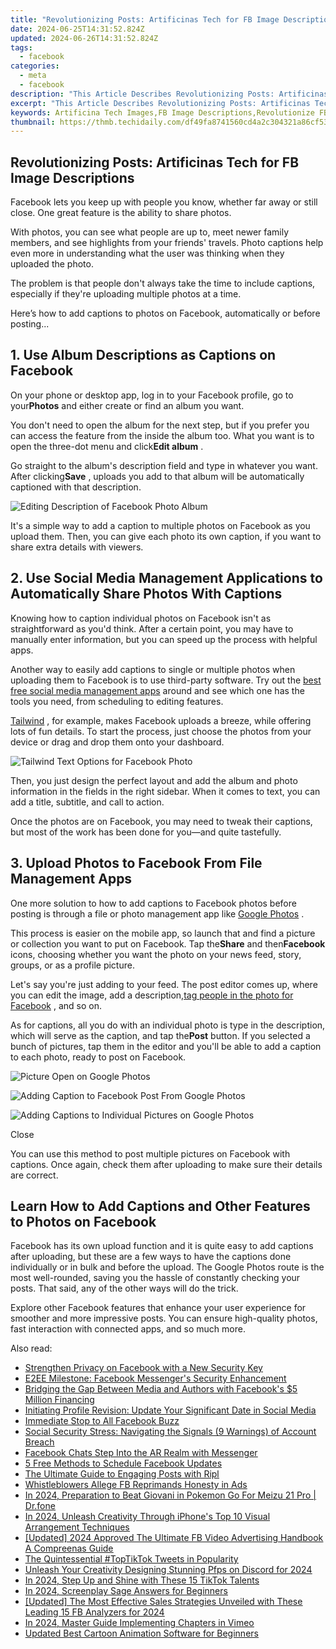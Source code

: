 ```yaml
---
title: "Revolutionizing Posts: Artificinas Tech for FB Image Descriptions"
date: 2024-06-25T14:31:52.824Z
updated: 2024-06-26T14:31:52.824Z
tags:
  - facebook
categories:
  - meta
  - facebook
description: "This Article Describes Revolutionizing Posts: Artificinas Tech for FB Image Descriptions"
excerpt: "This Article Describes Revolutionizing Posts: Artificinas Tech for FB Image Descriptions"
keywords: Artificina Tech Images,FB Image Descriptions,Revolutionize FB Posts,Innovative Image Tags,Tech-Driven Social Media,Enhanced Facebook Imagery,AI in Social Content
thumbnail: https://thmb.techidaily.com/df49fa8741560cd4a2c304321a86cf5312094c2923c9c82c5634adc9a69e6807.jpg
---
```


## Revolutionizing Posts: Artificinas Tech for FB Image Descriptions

 Facebook lets you keep up with people you know, whether far away or still close. One great feature is the ability to share photos.

 With photos, you can see what people are up to, meet newer family members, and see highlights from your friends' travels. Photo captions help even more in understanding what the user was thinking when they uploaded the photo.

 The problem is that people don't always take the time to include captions, especially if they're uploading multiple photos at a time.

 Here’s how to add captions to photos on Facebook, automatically or before posting...

## 1\. Use Album Descriptions as Captions on Facebook

 On your phone or desktop app, log in to your Facebook profile, go to your**Photos** and either create or find an album you want.

 You don't need to open the album for the next step, but if you prefer you can access the feature from the inside the album too. What you want is to open the three-dot menu and click**Edit album** .

 Go straight to the album's description field and type in whatever you want. After clicking**Save** , uploads you add to that album will be automatically captioned with that description.

![Editing Description of Facebook Photo Album](https://static1.makeuseofimages.com/wordpress/wp-content/uploads/2022/05/editing-description-of-facebook-photo-album.jpg)

 It's a simple way to add a caption to multiple photos on Facebook as you upload them. Then, you can give each photo its own caption, if you want to share extra details with viewers.

## 2\. Use Social Media Management Applications to Automatically Share Photos With Captions

 Knowing how to caption individual photos on Facebook isn't as straightforward as you'd think. After a certain point, you may have to manually enter information, but you can speed up the process with helpful apps.

 Another way to easily add captions to single or multiple photos when uploading them to Facebook is to use third-party software. Try out the [best free social media management apps](https://www.makeuseof.com/free-social-media-management-apps/) around and see which one has the tools you need, from scheduling to editing features.

[Tailwind](https://www.tailwindapp.com/) , for example, makes Facebook uploads a breeze, while offering lots of fun details. To start the process, just choose the photos from your device or drag and drop them onto your dashboard.

![Tailwind Text Options for Facebook Photo](https://static1.makeuseofimages.com/wordpress/wp-content/uploads/2022/05/tailwind-text-options-for-facebook-photo.jpg)

 Then, you just design the perfect layout and add the album and photo information in the fields in the right sidebar. When it comes to text, you can add a title, subtitle, and call to action.

 Once the photos are on Facebook, you may need to tweak their captions, but most of the work has been done for you—and quite tastefully.

## 3\. Upload Photos to Facebook From File Management Apps

 One more solution to how to add captions to Facebook photos before posting is through a file or photo management app like [Google Photos](https://www.google.com/photos/about/) .

 This process is easier on the mobile app, so launch that and find a picture or collection you want to put on Facebook. Tap the**Share** and then**Facebook** icons, choosing whether you want the photo on your news feed, story, groups, or as a profile picture.

 Let's say you're just adding to your feed. The post editor comes up, where you can edit the image, add a description,[tag people in the photo for Facebook](https://www.makeuseof.com/tag/3-things-you-need-to-know-about-photo-tagging-in-facebook/) , and so on.

 As for captions, all you do with an individual photo is type in the description, which will serve as the caption, and tap the**Post** button. If you selected a bunch of pictures, tap them in the editor and you'll be able to add a caption to each photo, ready to post on Facebook.

![Picture Open on Google Photos](https://static1.makeuseofimages.com/wordpress/wp-content/uploads/2022/05/picture-open-on-google-photos.jpg)

![Adding Caption to Facebook Post From Google Photos](https://static1.makeuseofimages.com/wordpress/wp-content/uploads/2022/05/adding-caption-to-facebook-post-from-google-photos.jpg)

![Adding Captions to Individual Pictures on Google Photos](https://static1.makeuseofimages.com/wordpress/wp-content/uploads/2022/05/adding-captions-to-individual-pictures-on-google-photos.jpg)

Close

 You can use this method to post multiple pictures on Facebook with captions. Once again, check them after uploading to make sure their details are correct.

## Learn How to Add Captions and Other Features to Photos on Facebook

 Facebook has its own upload function and it is quite easy to add captions after uploading, but these are a few ways to have the captions done individually or in bulk and before the upload. The Google Photos route is the most well-rounded, saving you the hassle of constantly checking your posts. That said, any of the other ways will do the trick.

 Explore other Facebook features that enhance your user experience for smoother and more impressive posts. You can ensure high-quality photos, fast interaction with connected apps, and so much more.


<ins class="adsbygoogle"
     style="display:block"
     data-ad-format="autorelaxed"
     data-ad-client="ca-pub-7571918770474297"
     data-ad-slot="1223367746"></ins>



<ins class="adsbygoogle"
     style="display:block"
     data-ad-client="ca-pub-7571918770474297"
     data-ad-slot="8358498916"
     data-ad-format="auto"
     data-full-width-responsive="true"></ins>

<span class="atpl-alsoreadstyle">Also read:</span>
<div><ul>
<li><a href="https://facebook.techidaily.com/strengthen-privacy-on-facebook-with-a-new-security-key/"><u>Strengthen Privacy on Facebook with a New Security Key</u></a></li>
<li><a href="https://facebook.techidaily.com/e2ee-milestone-facebook-messengers-security-enhancement/"><u>E2EE Milestone: Facebook Messenger's Security Enhancement</u></a></li>
<li><a href="https://facebook.techidaily.com/bridging-the-gap-between-media-and-authors-with-facebooks-5-million-financing/"><u>Bridging the Gap Between Media and Authors with Facebook's $5 Million Financing</u></a></li>
<li><a href="https://facebook.techidaily.com/initiating-profile-revision-update-your-significant-date-in-social-media/"><u>Initiating Profile Revision: Update Your Significant Date in Social Media</u></a></li>
<li><a href="https://facebook.techidaily.com/immediate-stop-to-all-facebook-buzz/"><u>Immediate Stop to All Facebook Buzz</u></a></li>
<li><a href="https://facebook.techidaily.com/social-security-stress-navigating-the-signals-9-warnings-of-account-breach/"><u>Social Security Stress: Navigating the Signals (9 Warnings) of Account Breach</u></a></li>
<li><a href="https://facebook.techidaily.com/facebook-chats-step-into-the-ar-realm-with-messenger/"><u>Facebook Chats Step Into the AR Realm with Messenger</u></a></li>
<li><a href="https://facebook.techidaily.com/5-free-methods-to-schedule-facebook-updates/"><u>5 Free Methods to Schedule Facebook Updates</u></a></li>
<li><a href="https://facebook.techidaily.com/the-ultimate-guide-to-engaging-posts-with-ripl/"><u>The Ultimate Guide to Engaging Posts with Ripl</u></a></li>
<li><a href="https://facebook.techidaily.com/whistleblowers-allege-fb-reprimands-honesty-in-ads/"><u>Whistleblowers Allege FB Reprimands Honesty in Ads</u></a></li>
<li><a href="https://android-pokemon-go.techidaily.com/in-2024-preparation-to-beat-giovani-in-pokemon-go-for-meizu-21-pro-drfone-by-drfone-virtual-android/"><u>In 2024, Preparation to Beat Giovani in Pokemon Go For Meizu 21 Pro | Dr.fone</u></a></li>
<li><a href="https://some-skills.techidaily.com/in-2024-unleash-creativity-through-iphones-top-10-visual-arrangement-techniques/"><u>In 2024, Unleash Creativity Through iPhone's Top 10 Visual Arrangement Techniques</u></a></li>
<li><a href="https://facebook-video-recording.techidaily.com/updated-2024-approved-the-ultimate-fb-video-advertising-handbook-a-compreenas-guide/"><u>[Updated] 2024 Approved  The Ultimate FB Video Advertising Handbook  A Compreenas Guide</u></a></li>
<li><a href="https://twitter-videos.techidaily.com/the-quintessential-toptiktok-tweets-in-popularity/"><u>The Quintessential #TopTikTok Tweets in Popularity</u></a></li>
<li><a href="https://discord-videos.techidaily.com/unleash-your-creativity-designing-stunning-pfps-on-discord-for-2024/"><u>Unleash Your Creativity  Designing Stunning Pfps on Discord for 2024</u></a></li>
<li><a href="https://tiktok-video-recordings.techidaily.com/in-2024-step-up-and-shine-with-these-15-tiktok-talents/"><u>In 2024, Step Up and Shine with These 15 TikTok Talents</u></a></li>
<li><a href="https://extra-approaches.techidaily.com/in-2024-screenplay-sage-answers-for-beginners/"><u>In 2024, Screenplay Sage  Answers for Beginners</u></a></li>
<li><a href="https://facebook-video-content.techidaily.com/updated-the-most-effective-sales-strategies-unveiled-with-these-leading-15-fb-analyzers-for-2024/"><u>[Updated] The Most Effective Sales Strategies Unveiled with These Leading 15 FB Analyzers for 2024</u></a></li>
<li><a href="https://vimeo-videos.techidaily.com/in-2024-master-guide-implementing-chapters-in-vimeo/"><u>In 2024, Master Guide  Implementing Chapters in Vimeo</u></a></li>
<li><a href="https://smart-video-creator.techidaily.com/updated-best-cartoon-animation-software-for-beginners/"><u>Updated Best Cartoon Animation Software for Beginners</u></a></li>
</ul></div>

